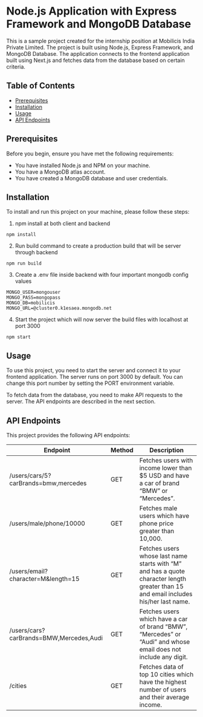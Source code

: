 
# Node.js Application with Express Framework and MongoDB Database

This is a sample project created for the internship position at Mobilicis India Private Limited. The project is built using Node.js, Express Framework, and MongoDB Database. The application connects to the frontend application built using Next.js and fetches data from the database based on certain criteria.


## Table of Contents

- [Prerequisites](#prerequisites)
- [Installation](#installation)
- [Usage](#usage)
- [API Endpoints](#apiendpoints)

## Prerequisites
Before you begin, ensure you have met the following requirements:

- You have installed Node.js and NPM on your machine.
- You have a MongoDB atlas account.
- You have created a MongoDB database and user credentials.

## Installation
To install and run this project on your machine, please follow these steps:
1. npm install at both client and backend
```
npm install
```
2. Run build command to create a production build that will be server through backend
```
npm run build
```

3. Create a .env file inside backend with four important mongodb config values
```
MONGO_USER=mongouser
MONGO_PASS=mongopass
MONGO_DB=mobilicis
MONGO_URL=@cluster0.k1esaea.mongodb.net
```
4. Start the project which will now server the build files with localhost at port 3000
```
npm start
```

## Usage
To use this project, you need to start the server and connect it to your frontend application. The server runs on port 3000 by default. You can change this port number by setting the PORT environment variable.

To fetch data from the database, you need to make API requests to the server. The API endpoints are described in the next section.

## API Endpoints
This project provides the following API endpoints:

|Endpoint|Method|Description|
|---------------|-----------|---------------------------------|
|/users/cars/5?carBrands=bmw,mercedes|GET|Fetches users with income lower than $5 USD and have a car of brand “BMW” or “Mercedes”.|
|/users/male/phone/10000|GET|Fetches male users which have phone price greater than 10,000.
|/users/email?character=M&length=15|GET|Fetches users whose last name starts with “M” and has a quote character length greater than 15 and email includes his/her last name.
|/users/cars?carBrands=BMW,Mercedes,Audi|GET|Fetches users which have a car of brand “BMW”, “Mercedes” or “Audi” and whose email does not include any digit.
|/cities|GET|	Fetches data of top 10 cities which have the highest number of users and their average income.|



